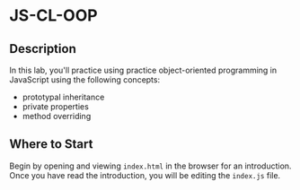 # JS-CL-OOP

## Description

In this lab, you'll practice using practice object-oriented programming in JavaScript using the following concepts:
- prototypal inheritance
- private properties
- method overriding

## Where to Start

Begin by opening and viewing `index.html` in the browser for an introduction. Once you have read the introduction, you will be editing the `index.js` file.





